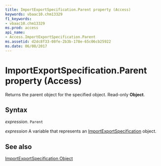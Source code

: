 ```yaml
---
title: ImportExportSpecification.Parent property (Access)
keywords: vbaac10.chm13329
f1_keywords:
- vbaac10.chm13329
ms.prod: access
api_name:
- Access.ImportExportSpecification.Parent
ms.assetid: d2dc8f33-08fe-2b3b-178e-65c06cb25922
ms.date: 06/08/2017
---
```



# ImportExportSpecification.Parent property (Access)

Returns the parent object for the specified object. Read-only  **Object**.


## Syntax

 _expression_. `Parent`

 _expression_ A variable that represents an [ImportExportSpecification](Access.ImportExportSpecification.md) object.


## See also


[ImportExportSpecification Object](Access.ImportExportSpecification.md)

